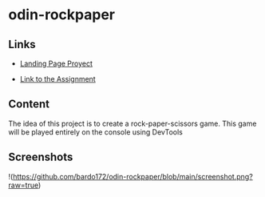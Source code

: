# odin-rockpaper

## Links
- [Landing Page Proyect](https://bardo172.github.io/odin-rockpaper/)

- [Link to the Assignment](https://www.theodinproject.com/lessons/foundations-rock-paper-scissors)
## Content
The idea of this project is to create a rock-paper-scissors game. This game will be played entirely on the console using DevTools

## Screenshots
!(https://github.com/bardo172/odin-rockpaper/blob/main/screenshot.png?raw=true)
